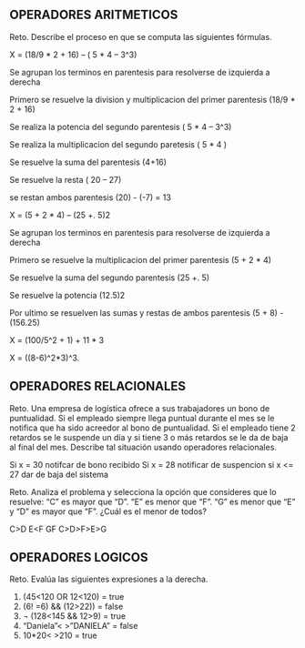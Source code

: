 ## OPERADORES ARITMETICOS
Reto. Describe el proceso en que se computa las siguientes fórmulas.

X = (18/9 * 2 + 16) – ( 5 * 4 – 3^3)  

Se agrupan los terminos en parentesis para resolverse de izquierda a derecha

Primero se resuelve la division y multiplicacion del primer parentesis (18/9 * 2 + 16)

Se realiza la potencia del segundo parentesis ( 5 * 4 – 3^3) 

Se realiza la multiplicacion del segundo paretesis ( 5 * 4 ) 

Se resuelve la suma del parentesis (4+16)

Se resuelve la resta ( 20 – 27) 

se restan ambos parentesis (20) - (-7) = 13

X = (5 + 2 * 4) – (25 +. 5)2

Se agrupan los terminos en parentesis para resolverse de izquierda a derecha

Primero se resuelve la multiplicacion del primer parentesis (5 + 2 * 4)

Se resuelve la suma del segundo parentesis (25 +. 5)

Se resuelve la potencia (12.5)2

Por ultimo se resuelven las sumas y restas de ambos parentesis (5 + 8) - (156.25)

X = (100/5^2 + 1) + 11 * 3

X = ((8-6)^2*3)^3.


## OPERADORES RELACIONALES
Reto. Una empresa de logística ofrece a sus trabajadores un bono de
puntualidad. Si el empleado siempre llega puntual durante el mes se le
notifica que ha sido acreedor al bono de puntualidad. Si el empleado tiene
2 retardos se le suspende un día y si tiene 3 o más retardos se le da de
baja al final del mes. Describe tal situación usando operadores
relacionales.

Si x = 30 notifcar de bono recibido
Si x = 28 notificar de suspencion
si x <= 27 dar de baja del sistema 

Reto. Analiza el problema y selecciona la opción que consideres que lo
resuelve:
“C” es mayor que “D”. “E” es menor que “F”. “G” es menor que “E” y “D” es
mayor que “F”. ¿Cuál es el menor de todos?

C>D  E<F  G<E  D>F
C>D>F>E>G

## OPERADORES LOGICOS
Reto. Evalúa las siguientes expresiones a la derecha.
1) (45<120 OR 12<120) = true
2) (6! =6) && (12>22)) = false
3) ¬ (128<145 && 12>9) = true
4) “Daniela”< >”DANIELA” = false
5) 10*20< >210 = true
